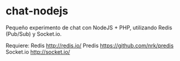 chat-nodejs
===========

Pequeño experimento de chat con NodeJS + PHP, utilizando Redis (Pub/Sub) y Socket.io.

Requiere:
Redis http://redis.io/
Predis https://github.com/nrk/predis
Socket.io http://socket.io/
